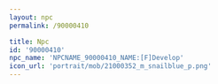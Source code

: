 ```yaml
---
layout: npc
permalink: /90000410

title: Npc
id: '90000410'
npc_name: 'NPCNAME_90000410_NAME:[F]Develop'
icon_url: 'portrait/mob/21000352_m_snailblue_p.png'
---
```

